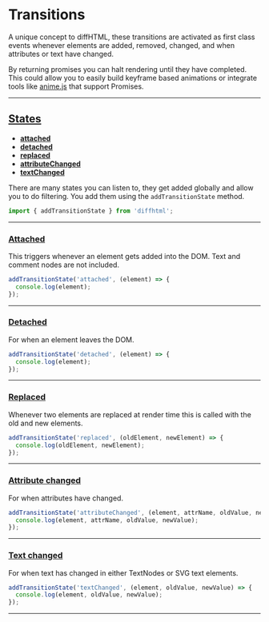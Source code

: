 # Transitions

A unique concept to diffHTML, these transitions are activated as first class
events whenever elements are added, removed, changed, and when attributes or
text have changed.

By returning promises you can halt rendering until they have completed. This
could allow you to easily build keyframe based animations or integrate tools
like [anime.js](https://animejs.com/documentation/#finishedPromise) that
support Promises.

<a name="states"></a>

---

## <a href="#states">States</a>

- [**attached**](#attached)
- [**detached**](#detached)
- [**replaced**](#replaced)
- [**attributeChanged**](#attribute-changed)
- [**textChanged**](#text-changed)

There are many states you can listen to, they get added globally and allow you
to do filtering. You add them using the `addTransitionState` method.

```js
import { addTransitionState } from 'diffhtml';
```

<a name="attached"></a>

---

### <a href="#attached">Attached</a>

This triggers whenever an element gets added into the DOM. Text and comment
nodes are not included.

```js
addTransitionState('attached', (element) => {
  console.log(element);
});
```

<a name="detached"></a>

---

### <a href="#detached">Detached</a>

For when an element leaves the DOM.

```js
addTransitionState('detached', (element) => {
  console.log(element);
});
```

<a name="replaced"></a>

---

### <a href="#replaced">Replaced</a>

Whenever two elements are replaced at render time this is called with the old
and new elements.

```js
addTransitionState('replaced', (oldElement, newElement) => {
  console.log(oldElement, newElement);
});
```

<a name="attribute-changed"></a>

---

### <a href="#attribute-changed">Attribute changed</a>

For when attributes have changed.

```js
addTransitionState('attributeChanged', (element, attrName, oldValue, newValue) => {
  console.log(element, attrName, oldValue, newValue);
});
```

<a name="text-changed"></a>

---

### <a href="#text-changed">Text changed</a>

For when text has changed in either TextNodes or SVG text elements.

```js
addTransitionState('textChanged', (element, oldValue, newValue) => {
  console.log(element, oldValue, newValue);
});
```

---

